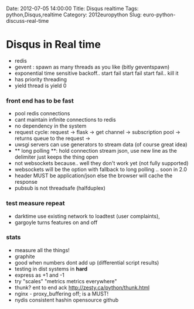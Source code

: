 Date: 2012-07-05 14:00:00
Title: Disqus realtime
Tags: python,Disqus,realtime
Category: 2012europython
Slug: euro-python-discuss-real-time

# Disqus in Real time #

- redis
- gevent : spawn as many threads as you like (bitly geventspawn)
- exponential time sensitive backoff.. start fail start fail start fail.. kill it
- has priority threading
- yield thread is yield 0

### front end has to be fast ###

- pool redis connections
- cant maintain infinite connections to redis
- no dependency in the system
- request cycle: request -> flask -> get channel -> subscription pool -> returns queue to the request -> 
- uwsgi servers can use generators to stream data (of course great idea)
- ** long polling **: hold connection stream json, use new line as the delimiter just keeps the thing open
- not websockets because.. well they don't work yet (not fully supported)
- websockets will be the option with fallback to long polling .. soon in 2.0
- header MUST be application/json else the browser will cache the response
- pubsub is not threadsafe (halfduplex)

### test measure repeat ###

- darktime use existing network to loadtest (user complaints), 
- gargoyle turns features on and off

### stats ##

- measure all the things!
- graphite
- good when numbers dont add up (differential script results)
- testing in dist systems in **hard**
- express as +1 and -1
- try "scales" "metrics metrics everywhere"
- thunk? ent to end ack <http://zesty.ca/python/thunk.html>
- nginx - proxy_buffering off; is a MUST!
- nydis consistent hashin opensource github
